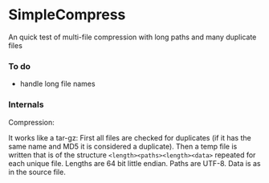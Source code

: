 # SimpleCompress
An quick test of multi-file compression with long paths and many duplicate files

### To do

 * handle long file names

### Internals

Compression:

It works like a tar-gz: First all files are checked for duplicates
(if it has the same name and MD5 it is considered a duplicate).
Then a temp file is written that is of the structure `<length><paths><length><data>` repeated for each unique file. Lengths are 64 bit little endian. Paths are UTF-8. Data is as in the source file.

